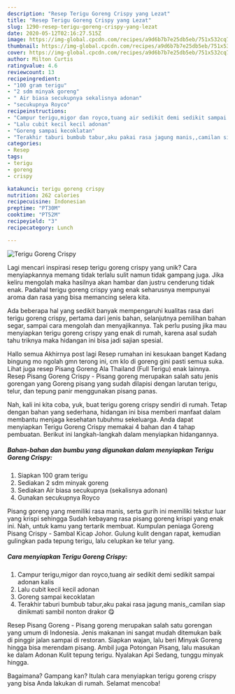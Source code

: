 ```yaml
---
description: "Resep Terigu Goreng Crispy yang Lezat"
title: "Resep Terigu Goreng Crispy yang Lezat"
slug: 1290-resep-terigu-goreng-crispy-yang-lezat
date: 2020-05-12T02:16:27.515Z
image: https://img-global.cpcdn.com/recipes/a9d6b7b7e25db5eb/751x532cq70/terigu-goreng-crispy-foto-resep-utama.jpg
thumbnail: https://img-global.cpcdn.com/recipes/a9d6b7b7e25db5eb/751x532cq70/terigu-goreng-crispy-foto-resep-utama.jpg
cover: https://img-global.cpcdn.com/recipes/a9d6b7b7e25db5eb/751x532cq70/terigu-goreng-crispy-foto-resep-utama.jpg
author: Milton Curtis
ratingvalue: 4.6
reviewcount: 13
recipeingredient:
- "100 gram terigu"
- "2 sdm minyak goreng"
- " Air biasa secukupnya sekalisnya adonan"
- "secukupnya Royco"
recipeinstructions:
- "Campur terigu,migor dan royco,tuang air sedikit demi sedikit sampai adonan kalis"
- "Lalu cubit kecil kecil adonan"
- "Goreng sampai kecoklatan"
- "Terakhir taburi bumbub tabur,aku pakai rasa jagung manis,,camilan siap dinikmati sambil nonton drakor 😋"
categories:
- Resep
tags:
- terigu
- goreng
- crispy

katakunci: terigu goreng crispy 
nutrition: 262 calories
recipecuisine: Indonesian
preptime: "PT30M"
cooktime: "PT52M"
recipeyield: "3"
recipecategory: Lunch

---
```



![Terigu Goreng Crispy](https://img-global.cpcdn.com/recipes/a9d6b7b7e25db5eb/751x532cq70/terigu-goreng-crispy-foto-resep-utama.jpg)

Lagi mencari inspirasi resep terigu goreng crispy yang unik? Cara menyiapkannya memang tidak terlalu sulit namun tidak gampang juga. Jika keliru mengolah maka hasilnya akan hambar dan justru cenderung tidak enak. Padahal terigu goreng crispy yang enak seharusnya mempunyai aroma dan rasa yang bisa memancing selera kita.

Ada beberapa hal yang sedikit banyak mempengaruhi kualitas rasa dari terigu goreng crispy, pertama dari jenis bahan, selanjutnya pemilihan bahan segar, sampai cara mengolah dan menyajikannya. Tak perlu pusing jika mau menyiapkan terigu goreng crispy yang enak di rumah, karena asal sudah tahu triknya maka hidangan ini bisa jadi sajian spesial.

Hallo semua Akhirnya post lagi Resep rumahan ini kesukaan banget Kadang bingung mo ngolah gmn terong ini, cm klo di goreng gini pasti semua suka. Lihat juga resep Pisang Goreng Ala Thailand (Full Terigu) enak lainnya. Resep Pisang Goreng Crispy - Pisang goreng merupakan salah satu jenis gorengan yang Goreng pisang yang sudah dilapisi dengan larutan terigu, telur, dan tepung panir menggunakan pisang panas.


Nah, kali ini kita coba, yuk, buat terigu goreng crispy sendiri di rumah. Tetap dengan bahan yang sederhana, hidangan ini bisa memberi manfaat dalam membantu menjaga kesehatan tubuhmu sekeluarga. Anda dapat menyiapkan Terigu Goreng Crispy memakai 4 bahan dan 4 tahap pembuatan. Berikut ini langkah-langkah dalam menyiapkan hidangannya.

<!--inarticleads1-->

##### Bahan-bahan dan bumbu yang digunakan dalam menyiapkan Terigu Goreng Crispy:

1. Siapkan 100 gram terigu
1. Sediakan 2 sdm minyak goreng
1. Sediakan  Air biasa secukupnya (sekalisnya adonan)
1. Gunakan secukupnya Royco


Pisang goreng yang memiliki rasa manis, serta gurih ini memiliki tekstur luar yang krispi sehingga Sudah kebayang rasa pisang goreng krispi yang enak ini. Nah, untuk kamu yang tertarik membuat. Kumpulan peniaga Goreng Pisang Crispy - Sambal Kicap Johor. Gulung kulit dengan rapat, kemudian gulingkan pada tepung terigu, lalu celupkan ke telur yang. 

<!--inarticleads2-->

##### Cara menyiapkan Terigu Goreng Crispy:

1. Campur terigu,migor dan royco,tuang air sedikit demi sedikit sampai adonan kalis
1. Lalu cubit kecil kecil adonan
1. Goreng sampai kecoklatan
1. Terakhir taburi bumbub tabur,aku pakai rasa jagung manis,,camilan siap dinikmati sambil nonton drakor 😋


Resep Pisang Goreng - Pisang goreng merupakan salah satu gorengan yang umum di Indonesia. Jenis makanan ini sangat mudah ditemukan baik di pinggir jalan sampai di restoran. Siapkan wajan, lalu beri Minyak Goreng hingga bisa merendam pisang. Ambil juga Potongan Pisang, lalu masukan ke dalam Adonan Kulit tepung terigu. Nyalakan Api Sedang, tunggu minyak hingga. 

Bagaimana? Gampang kan? Itulah cara menyiapkan terigu goreng crispy yang bisa Anda lakukan di rumah. Selamat mencoba!
